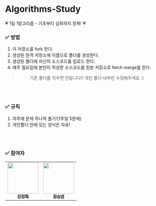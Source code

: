 # Algorithms-Study

💗 1일 1알고리즘 - 기초부터 심화까지 정복! 💗

### ✅ 방법
1. 이 저장소를 fork 한다.
2. 생성된 원격 저장소에 이름으로 폴더를 생성한다.
3. 생성된 폴더에 자신의 소스코드를 업로드 한다.
4. 매주 월요일에 본인이 작성한 소스코드를 원본 저장소로 fetch merge를 한다.

>> 기존 폴더를 지우면 안됩니다!! 개인 폴더 내부만 수정해주세요 :)

<br />
<br />

### ✅ 규칙
1. 하루에 문제 하나씩 풀기!(1주일 5문제)
2. 개인폴더 안에 있는 양식은 자유!

<br />
<br />

### ✅ 참여자
<table>
  <tr>
    <td align="center"><a href="https://github.com/JSB1010"><img src="https://avatars.githubusercontent.com/u/78522684?s=400&u=53dff2ad4825bca5f4db84a63d3be8af5372f66d&v=4" width="100px;" alt=""/><br /><sub><b>안창혁</b></sub></a><br /></td>
    <td align="center"><a href="https://github.com/Hyeok95"><img src="https://avatars.githubusercontent.com/u/93919347?v=4" width="100px;" alt=""/><br /><sub><b>장승범</b></sub></a><br /></td>
  <tr>
</table>

<br />
<br />
